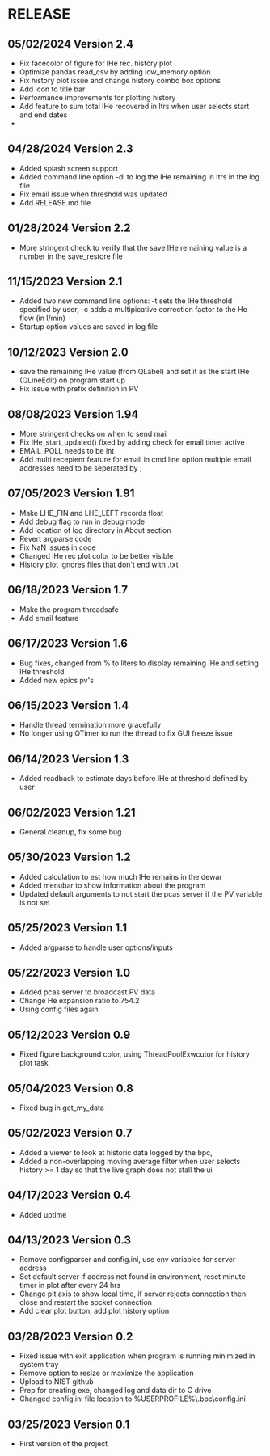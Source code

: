 # RELEASE

## 05/02/2024   Version 2.4
   * Fix facecolor of figure for lHe rec. history plot
   * Optimize pandas read_csv by adding low_memory option
   * Fix history plot issue and change history combo box options
   * Add icon to title bar
   * Performance improvements for plotting history
   * Add feature to sum total lHe recovered in ltrs when user selects start and end dates
   * 

## 04/28/2024   Version 2.3  
   * Added splash screen support
   * Added command line option -dl to log the lHe remaining in ltrs in the log file
   * Fix email issue when threshold was updated
   * Add RELEASE.md file

## 01/28/2024   Version 2.2
   * More stringent check to verify that the save lHe remaining value is a number in the save_restore file

## 11/15/2023   Version 2.1
   * Added two new command line options: -t sets the lHe threshold specified by user, -c adds a multipicative correction factor to the He flow (in l/min)
   * Startup option values are saved in log file

## 10/12/2023   Version 2.0
   * save the remaining lHe value (from QLabel) and set it as the start lHe (QLineEdit) on program start up
   * Fix issue with prefix definition in PV

## 08/08/2023   Version 1.94
   * More stringent checks on when to send mail
   * Fix lHe_start_updated() fixed by adding check for email timer active
   * EMAIL_POLL needs to be int 
   * Add multi recepient feature for email in cmd line option
     multiple email addresses need to be seperated by ;

## 07/05/2023   Version 1.91
   * Make LHE_FIN and LHE_LEFT records float
   * Add debug flag to run in debug mode
   * Add location of log directory in About section
   * Revert argparse code
   * Fix NaN issues in code
   * Changed lHe rec plot color to be better visible
   * History plot ignores files that don't end with .txt

## 06/18/2023   Version 1.7
   * Make the program threadsafe
   * Add email feature 

## 06/17/2023   Version 1.6
   * Bug fixes, changed from % to liters to display remaining lHe and setting lHe threshold
   * Added new epics pv's

## 06/15/2023   Version 1.4
  * Handle thread termination more gracefully
  * No longer using QTimer to run the thread to fix GUI freeze issue

## 06/14/2023   Version 1.3
  * Added readback to estimate days before lHe at threshold defined by user

## 06/02/2023   Version 1.21
  * General cleanup, fix some bug

## 05/30/2023   Version 1.2
  * Added calculation to est how much lHe remains in the dewar
  * Added menubar to show information about the program
  * Updated default arguments to not start the pcas server if the PV variable is not set

## 05/25/2023   Version 1.1
  * Added argparse to handle user options/inputs

## 05/22/2023   Version 1.0
  * Added pcas server to broadcast PV data
  * Change He expansion ratio to 754.2
  * Using config files again

## 05/12/2023   Version 0.9
  * Fixed figure background color, using ThreadPoolExwcutor for history plot task

## 05/04/2023   Version 0.8
   * Fixed bug in get_my_data

## 05/02/2023   Version 0.7
   * Added a viewer to look at historic data logged by the bpc, 
   * Added a non-overlapping moving average filter when user selects history >= 1 day so that the live 
     graph does not stall the ui

## 04/17/2023   Version 0.4
   * Added uptime

## 04/13/2023   Version 0.3
   * Remove configparser and config.ini, use env variables for server address
   * Set default server if address not found in environment, reset minute timer in plot after every 24 hrs
   * Change plt axis to show local time, if server rejects connection then close and restart the socket connection
   * Add clear plot button, add plot history option

## 03/28/2023   Version 0.2
   * Fixed issue with exit application when program is running minimized in system tray
   * Remove option to resize or maximize the application
   * Upload to NIST github
   * Prep for creating exe, changed log and data dir to C drive
   * Changed config.ini file location to %USERPROFILE%\\.bpc\\config.ini

## 03/25/2023   Version 0.1
   * First version of the project
